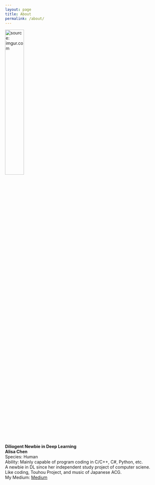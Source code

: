 ```yaml
---
layout: page
title: About
permalink: /about/
---
```

<a href="https://imgur.com/y1oVZPe"><img src="https://i.imgur.com/y1oVZPe.png" title="source: imgur.com" width=35% height=35% /></a>  
**Diliogent Newbie in Deep Learning**  
**Alisa Chen**  
Species: Human  
Ability: Mainly capable of program coding 
in 
C/C++, C#, Python, etc.  
A newbie in DL since her independent study 
project of computer sciene.  
Like coding, Touhou Project, and music of 
Japanese ACG.  
My Medium: [Medium](https://alisachen1114.medium.com)